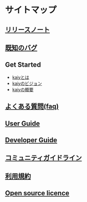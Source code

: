 # サイトマップ

## [リリースノート](./release-note/release-note.md)

## [既知のバグ](./known-bugs/known-bugs)

## Get Started
* [kaiyとは](./get-started/kaiy's-vision.md)
* [kaiyのビジョン](./get-started/kaiy's-vision.md)
* [kaiyの概要](./get-started/kaiy-overview.md)

## [よくある質問(faq)](./faq/faq.md)

## [User Guide](./user-guide/user-guide.md)

## [Developer Guide](./developer-guide/developer-guide.md)

## [コミュニティガイドライン](./code-of-conduct/code-of-conduct.md)

## [利用規約](./legal/legal.md)

## [Open source licence](./licence/licence.md)
